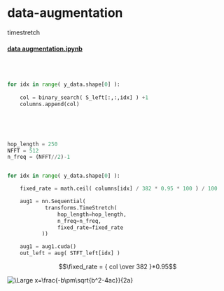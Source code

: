 # data-augmentation
timestretch


#### [data augmentation.ipynb](https://github.com/Kang-Dong-Hwi/data-augmentation/blob/master/data%20augmentation.ipynb)
<br><br>

~~~python
for idx in range( y_data.shape[0] ):
    
    col = binary_search( S_left[:,:,idx] ) +1
    columns.append(col)
~~~

<!--
binary_search : zero padding 시작되는 column의 (index -1) 반환
columns  : (binary_search 반환값 +1)이 저장된 list
-->


<br>
<br>

~~~python

hop_length = 250
NFFT = 512
n_freq = (NFFT//2)-1


for idx in range( y_data.shape[0] ):

    fixed_rate = math.ceil( columns[idx] / 382 * 0.95 * 100 ) / 100

    aug1 = nn.Sequential(
            transforms.TimeStretch( 
                hop_length=hop_length, 
                n_freq=n_freq, 
                fixed_rate=fixed_rate 
           ))

    aug1 = aug1.cuda()
    out_left = aug( STFT_left[idx] )

~~~


$$\fixed_rate = { col \over 382 }*0.95$$

<img src="https://latex.codecogs.com/svg.latex?\Large&space;x=\frac{-b\pm\sqrt{b^2-4ac}}{2a}" title="\Large x=\frac{-b\pm\sqrt{b^2-4ac}}{2a}" />

